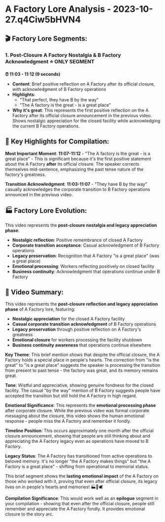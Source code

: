 # A Factory Lore Analysis - 2023-10-27.q4Ciw5bHVN4

## 🎬 **Factory Lore Segments:**

### **1. Post-Closure A Factory Nostalgia & B Factory Acknowledgment** ⭐ **ONLY SEGMENT**

**⏰ 11:03 - 11:12 (9 seconds)**

- **Content**: Brief positive reflection on A Factory after its official closure, with acknowledgment of B Factory operations
- **Highlights**:
  - "That perfect, they have B by the way"
  - "The A factory is the great - is a great place"
- **Why it's great**: This represents the first positive reflection on the A Factory after its official closure announcement in the previous video. Shows nostalgic appreciation for the closed facility while acknowledging the current B Factory operations.

## 🎯 **Key Highlights for Compilation:**

**Most Important Moment**: **11:07-11:12** - "The A factory is the great - is a great place" - This is significant because it's the first positive statement about the A Factory **after** its official closure. The speaker corrects themselves mid-sentence, emphasizing the past tense nature of the factory's greatness.

**Transition Acknowledgment**: **11:03-11:07** - "They have B by the way" casually acknowledges the corporate transition to B Factory operations announced in the previous video.

## 🏭 **Factory Lore Evolution:**

This video represents the **post-closure nostalgia and legacy appreciation phase**:

- **Nostalgic reflection**: Positive remembrance of closed A Factory
- **Corporate transition acceptance**: Casual acknowledgment of B Factory operations
- **Legacy preservation**: Recognition that A Factory "is a great place" (was a great place)
- **Emotional processing**: Workers reflecting positively on closed facility
- **Business continuity**: Acknowledgment that operations continue under B Factory

## 📝 **Video Summary:**

This video represents the **post-closure reflection and legacy appreciation phase** of A Factory lore, featuring:

- **Nostalgic appreciation** for the closed A Factory facility
- **Casual corporate transition acknowledgment** of B Factory operations
- **Legacy preservation** through positive reflection on A Factory's greatness
- **Emotional closure** for workers processing the facility shutdown
- **Business continuity awareness** that operations continue elsewhere

**Key Theme**: This brief mention shows that despite the official closure, the A Factory holds a special place in people's hearts. The correction from "is the great" to "is a great place" suggests the speaker is processing the transition from present to past tense - the factory was great, and its memory remains great.

**Tone**: Wistful and appreciative, showing genuine fondness for the closed facility. The casual "by the way" mention of B Factory suggests people have accepted the transition but still hold the A Factory in high regard.

**Emotional Significance**: This represents the **emotional processing phase** after corporate closure. While the previous video was formal corporate messaging about the closure, this video shows the human emotional response - people miss the A Factory and remember it fondly.

**Timeline Position**: This occurs approximately one month after the official closure announcement, showing that people are still thinking about and appreciating the A Factory legacy even as operations have moved to B Factory.

**Legacy Status**: The A Factory has transitioned from active operations to beloved memory. It's no longer "the A Factory makes things" but "the A Factory is a great place" - shifting from operational to memorial status.

This brief segment shows the **lasting emotional impact** of the A Factory on those who worked with it, proving that even after official closure, its legacy lives on in people's hearts and memories! 🏭💙🕊️

**Compilation Significance**: This would work well as an **epilogue** segment in your compilation - showing that even after the official closure, people still remember and appreciate the A Factory fondly. It provides emotional closure to the story arc.
